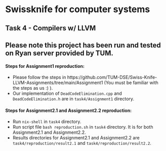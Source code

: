 # Swissknife for computer systems
## Task 4 - Compilers w/ LLVM

## Please note this project has been run and tested on Ryan server provided by TUM.
#### Steps for Assignment1 reproduction:
<ul>
  <li>Please follow the steps in https://github.com/TUM-DSE/Swiss-Knife-LLVM-Assignments/tree/main/Assignment1 (You must be familiar with the steps as us :) ).</li>
  <li>Our implementation of <code>DeadCodeElimination.cpp</code> and <code>DeadCodeElimination.h</code> are in <code>task4/Assignment1</code> directory.</li>
</ul>

#### Steps for Assignment2.1 and Assignment2.2 reproduction:
<ul>
  <li>Run <code>nix-shell</code> in <code>task4</code> directory.</li>
  <li>Run script file <code>bash reproduction.sh</code> in <code>task4</code> directory. It is for both Assignment2.1 and Assignment2.2.</li>
  <li>Results directories for Assignment2.1 and Assignment2.2 are <code>task4/reproduction/result2.1</code> and <code>task4/reproduction/result2.2</code>.</li>
</ul>

